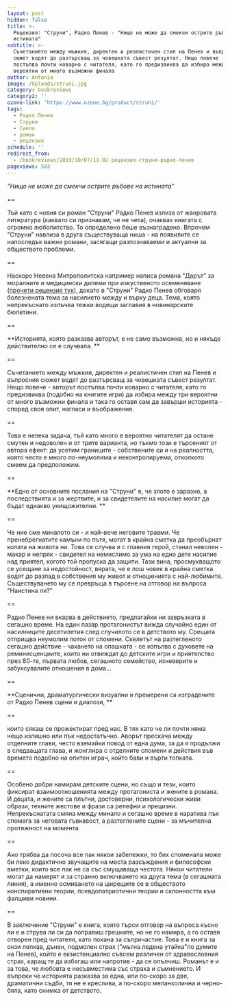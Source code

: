 ```yaml
---
layout: post
hidden: false
title: >-
  Рецензия: "Струни", Радко Пенев - "Нищо не може да смекчи острите ръбове на
  истината"
subtitle: >-
  Съчетанието между мъжкия, директен и реалистичен стил на Пенев и въпросния
  сюжет водят до разтърсващ за човешката съвест резултат. Нещо повече - авторът
  постъпва почти коварно с читателя, като го предизвиква да избира между три
  вероятни от много възможни финала
author: Antonia
image: /Uploads/struni.jpg
category: bookreviews
category2: ''
ozone-link: 'https://www.ozone.bg/product/struni/'
tags:
  - Радко Пенев
  - Струни
  - Сиела
  - роман
  - рецензия
schedule: ''
redirect_from:
  - /bookreviews/2019/10/07/11-02-рецензия-струни-радко-пенев
pageviews: 583
---
```

_"Нищо не може да смекчи острите ръбове на истината"_

\==

Тъй като с новия си роман "Струни" Радко Пенев излиза от жанровата литература (каквато си признавам, че не чета), очаквах книгата с огромно любопитство. То определено беше възнаградено. Впрочем "Струни" навлиза в друга съществуваща ниша - на появилите се напоследък важни романи, засягащи разпознаваеми и актуални за обществото проблеми. 

\==

Наскоро Невена Митрополитска например написа романа "Дарът" за моралните и медицински дилеми при изкуственото осеменяване ([прочети рецензия тук](https://literaturnirazgovori.com/bookreviews/2019/06/25/10-58-%D1%80%D0%B5%D1%86%D0%B5%D0%BD%D0%B7%D0%B8%D1%8F-%D0%B4%D0%B0%D1%80%D1%8A%D1%82-%D0%BD%D0%B5%D0%B2%D0%B5%D0%BD%D0%B0-%D0%BC%D0%B8%D1%82%D1%80%D0%BE%D0%BF%D0%BE%D0%BB%D0%B8%D1%82%D1%81%D0%BA%D0%B0.html)), докато в "Струни" Радко Пенев обговаря болезнената тема за насилието между и върху деца. Тема, която непрекъснато излъчва тежки водещи заглавия в новинарските бюлетини. 

\==

**Историята, която разказва авторът, е не само възможна, но и някъде действително се е случвала. **

\==

Съчетанието между мъжкия, директен и реалистичен стил на Пенев и въпросния сюжет водят до разтърсващ за човешката съвест резултат. Нещо повече - авторът постъпва почти коварно с читателя, като го предизвиква (подобно на книгите игри) да избира между три вероятни от много възможни финала и така го оставя сам да завърши историята - според своя опит, нагласи и въображение. 

\==

Това е нелека задача, тъй като много е вероятно читателят да остане смутен и недоволен и от трите варианта, но тъкмо този е търсеният от автора ефект: да усетим границите - собствените си и на реалността, която често е много по-неумолима и неконтролируема, отколкото смеем да предположим. 

\==

**Едно от основните послания на "Струни" е, че злото е заразно, а последствията и за жертвите, и за свидетелите на насилие могат да бъдат еднакво унищожителни. **

\==

Че ние сме миналото си - и най-вече неговите травми. Че пренебрегнатите камъни по пътя, могат в крайна сметка да преобърнат колата на живота ни. Това се случва и с главния герой, станал неволен - макар и непряк - свидетел на немислимо за ума на едно дете насилие над приятел, когото той пропуска да защити. Тази вина, просмукващото се усещане за недостойност, вярата, че е лош човек в крайна сметка водят до разпад в собствения му живот и отношенията с най-любимите. Съществуването му се превръща в търсене на отговор на въпроса "Наистина ли?"

\==

Радко Пенев ни вкарва в действието, предлагайки ни завръзката в сегашно време. На един пазар протагонистът вижда случайно един от насилниците десетилетия след случилото се в детството му. Срещата отприщва неумолим поток от спомени. Скелетът на разтегленото сегашно действие - чакането на опашката - се изпълва с духовете на реминисценциите, които ни отвеждат до детските игри и приятелство през 80-те, първата любов, сегашното семейство, изневерите и забуксувалите отношения в дома...

\==

**Сценични, драматургически визуални и премерени са изградените от Радко Пенев сцени и диалози, **

\==

които сякаш се прожектират пред нас. В тях като че ли почти няма нещо излишно или пък недостатъчно. Аворът прескача между отделните глави, често вземайки повод от една дума, за да я продължи в следващата глава, и жонглира с отделните спомени и действия във времето подобно на опитен играч, който бави и върти топката. 

\==

Особено добри намирам детските сцени, но също и тези, които фиксират взаимоотношенията между протагониста и жените в романа. И децата, и жените са плътни, достоверни, психологически живи образи, техните жестове и фрази са релефни и прецизни. Непрекъснатата смяна между минало и сегашно време в наратива пък спомага за неговата гъвкавост, а разтеглените сцени - за мъчителна протяжност на момента. 

\==

Ако трябва да посоча все пак някои забележки, то бих споменала може би леко дидактично звучащите на места разсъждения и философски вметки, които все пак не са със смущаваща честота. Някои читатели могат да намерят и за странно включването на друга тема (в сегашната линия), а именно осмиването на ширещите се в обществото конспиративни теории, псевдопатриотични теории и склонността към фалшиви новини.

\==

В заключение "Струни" е книга, която търси отговор на въпроса късно ли е и струва ли си да поправиш грешките, но не го намира, а го оставя отворен пред читателя, като покана за съпричастие. Това е и книга за онзи лепкав, дънен, подмолен страх ("мътна ледена утайка"по думите на Пенев), който е екзистенциално съвсем различен от здравословния страх, каращ те да избягаш или напротив - да се опълчиш. Романът е и за това, че любовта е несъвместима със страха и съмнението. И въпреки че историята разказва за една, или по-скоро за две, драматични съдби, тя не е креслива, а по-скоро меланхолична и черно-бяла, като снимка от детството.

